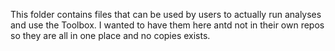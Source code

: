 This folder contains files that can be used by users to actually run analyses and use the Toolbox. I wanted to have them here antd not in their own repos so they are all in one place and no copies exists.